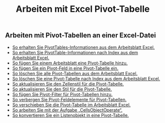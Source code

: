 ﻿---
title: Arbeiten mit Excel Pivot-Tabelle
second_title: Aspose.Cells Cloud Documen
linktitle: PivotTable
type: docs
url: /de/pivottables/
aliases: [/working-with-pivot-tables/]
keywords: Working with pivot table on an Excel worksheet
description: So funktionieren Aspose.Cells Cloud REST APIs mit Pivot-Tabellen in einem Excel-Arbeitsblatt. SDK unterstützt verschiedene Entwicklungssprachen. Dazu gehören Android, C#, Go, Java, NodeJS, Perl, PHP, Python, Ruby und Swift
weight: 100
kwords: Excel, Office Cloud, REST API, Tabellenkalkulation, PDF, CSV, Json, Markdown, PivotTables
---
## Arbeiten mit Pivot-Tabellen an einer Excel-Datei

- [So erhalten Sie PivotTables-Informationen aus dem Arbeitsblatt Excel.](/cells/de/pivot-tables/get-all/)
- [So erhalten Sie PivotTable-Informationen nach Index aus dem Arbeitsblatt Excel.](/cells/de/pivot-tables/get/)
- [So fügen Sie einem Arbeitsblatt eine Pivot-Tabelle hinzu.](/cells/de/pivot-tables/add/)
- [So fügen Sie ein Pivot-Feld in eine Pivot-Tabelle ein.](/cells/de/pivot-tables/add-pivot-field/)
- [So löschen Sie alle Pivot-Tabellen aus dem Arbeitsblatt Excel.](/cells/de/pivot-tables/clear/)
- [So löschen Sie eine Pivot-Tabelle nach Index aus dem Arbeitsblatt Excel.](/cells/de/pivot-tables/delete/)
- [So aktualisieren Sie den Zellenstil für die Pivot-Tabelle.](/cells/de/pivot-tables/format/)
- [So aktualisieren Sie den Stil für die Pivot-Tabelle.](/cells/de/pivot-tables/format-all/)
- [So fügen Sie Pivot-Filter für Pivot-Tabellen hinzu.](/cells/de/pivot-tables/add-filters/)
- [So verbergen Sie Pivot-Feldelemente für Pivot-Tabellen.](/cells/de/pivot-tables/hide-pivot-field-item/)
- [So verschieben Sie die Pivot-Tabelle im Arbeitsblatt Excel.](/cells/de/pivot-tables/move/)
- [So arbeiten Sie mit der Aufgabe „CellsObjectOperate“.](/cells/de/working-with-pivot-table-using-cellsobjectoperate-task/)
- [So konvertieren Sie ein Listenobjekt in eine Pivot-Tabelle.](/cells/de/pivot-tables/convert-table-to-pivottable/)

